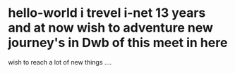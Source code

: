 # hello-world i trevel i-net 13 years and at now wish to adventure new journey's in Dwb of this meet in here
wish to reach a lot of new things ....
